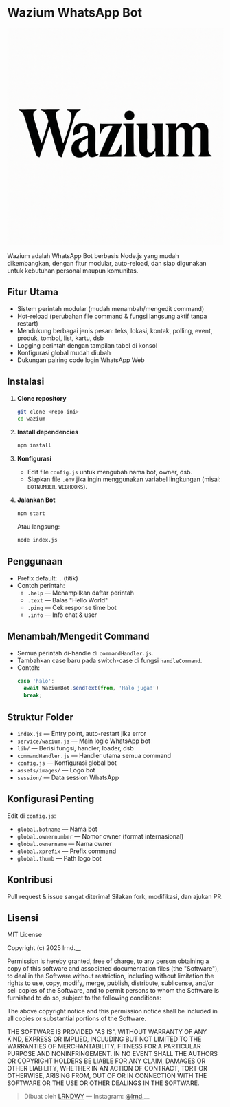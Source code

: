 # Wazium WhatsApp Bot

![Logo](assets/images/wazium.png)

Wazium adalah WhatsApp Bot berbasis Node.js yang mudah dikembangkan, dengan fitur modular, auto-reload, dan siap digunakan untuk kebutuhan personal maupun komunitas.

## Fitur Utama
- Sistem perintah modular (mudah menambah/mengedit command)
- Hot-reload (perubahan file command & fungsi langsung aktif tanpa restart)
- Mendukung berbagai jenis pesan: teks, lokasi, kontak, polling, event, produk, tombol, list, kartu, dsb
- Logging perintah dengan tampilan tabel di konsol
- Konfigurasi global mudah diubah
- Dukungan pairing code login WhatsApp Web

## Instalasi
1. **Clone repository**
   ```bash
   git clone <repo-ini>
   cd wazium
   ```
2. **Install dependencies**
   ```bash
   npm install
   ```
3. **Konfigurasi**
   - Edit file `config.js` untuk mengubah nama bot, owner, dsb.
   - Siapkan file `.env` jika ingin menggunakan variabel lingkungan (misal: `BOTNUMBER`, `WEBHOOKS`).

4. **Jalankan Bot**
   ```bash
   npm start
   ```
   Atau langsung:
   ```bash
   node index.js
   ```

## Penggunaan
- Prefix default: `.` (titik)
- Contoh perintah:
  - `.help` — Menampilkan daftar perintah
  - `.text` — Balas "Hello World"
  - `.ping` — Cek response time bot
  - `.info` — Info chat & user

## Menambah/Mengedit Command
- Semua perintah di-handle di `commandHandler.js`.
- Tambahkan case baru pada switch-case di fungsi `handleCommand`.
- Contoh:
  ```js
  case 'halo':
    await WaziumBot.sendText(from, 'Halo juga!')
    break;
  ```

## Struktur Folder
- `index.js` — Entry point, auto-restart jika error
- `service/wazium.js` — Main logic WhatsApp bot
- `lib/` — Berisi fungsi, handler, loader, dsb
- `commandHandler.js` — Handler utama semua command
- `config.js` — Konfigurasi global bot
- `assets/images/` — Logo bot
- `session/` — Data session WhatsApp

## Konfigurasi Penting
Edit di `config.js`:
- `global.botname` — Nama bot
- `global.ownernumber` — Nomor owner (format internasional)
- `global.ownername` — Nama owner
- `global.xprefix` — Prefix command
- `global.thumb` — Path logo bot

## Kontribusi
Pull request & issue sangat diterima! Silakan fork, modifikasi, dan ajukan PR.

## Lisensi
MIT License

Copyright (c) 2025 lrnd.__

Permission is hereby granted, free of charge, to any person obtaining a copy
of this software and associated documentation files (the "Software"), to deal
in the Software without restriction, including without limitation the rights
to use, copy, modify, merge, publish, distribute, sublicense, and/or sell
copies of the Software, and to permit persons to whom the Software is
furnished to do so, subject to the following conditions:

The above copyright notice and this permission notice shall be included in all
copies or substantial portions of the Software.

THE SOFTWARE IS PROVIDED "AS IS", WITHOUT WARRANTY OF ANY KIND, EXPRESS OR
IMPLIED, INCLUDING BUT NOT LIMITED TO THE WARRANTIES OF MERCHANTABILITY,
FITNESS FOR A PARTICULAR PURPOSE AND NONINFRINGEMENT. IN NO EVENT SHALL THE
AUTHORS OR COPYRIGHT HOLDERS BE LIABLE FOR ANY CLAIM, DAMAGES OR OTHER
LIABILITY, WHETHER IN AN ACTION OF CONTRACT, TORT OR OTHERWISE, ARISING FROM,
OUT OF OR IN CONNECTION WITH THE SOFTWARE OR THE USE OR OTHER DEALINGS IN THE
SOFTWARE.

> Dibuat oleh [LRNDWY](https://github.com/lrndwyy) — Instagram: [@lrnd.__](https://instagram.com/lrnd.__)
